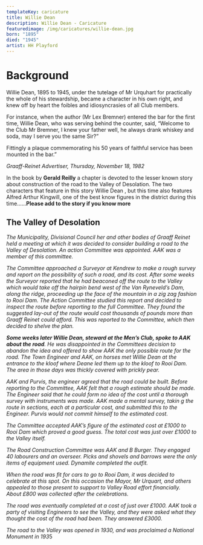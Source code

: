```yaml
---
templateKey: caricature
title: Willie Dean
description: Willie Dean - Caricature
featuredimage: /img/caricatures/willie-dean.jpg
born: "1895"
died: "1945"
artist: HH Playford
---
```

# Background

Willie Dean, 1895 to 1945, under the tutelage of Mr Urquhart for practically the whole of his stewardship, became a character in his own right, and knew off by heart the foibles and idiosyncrasies of all Club members.

For instance, when the author (Mr Lex Bremner) entered the bar for the first time, Willie Dean, who was serving behind the counter, said, “Welcome to the Club Mr Bremner, I knew your father well, he always drank whiskey and soda, may I serve you the same Sir?”

Fittingly a plaque commemorating his 50 years of faithful service has been mounted in the bar.”

*Graaff-Reinet Advertiser, Thursday, November 18, 1982*

In the book by **Gerald Reilly** a chapter is devoted to the lesser known story about construction of the road to the Valley of Desolation. The two characters that feature in this story Willie Dean , but this time also features Alfred Arthur Kingwill, one of the best know figures in the district during this time......**Please add to the story if you know more**

## The Valley of Desolation

*The Municipality, Divisional Council her and other bodies of Graaff Reinet held a meeting at which it was decided to consider building a road to the Valley of Desolation. An action Committee was appointed. AAK was a member of this committee.*

*The Committee approached a Surveyor at Kendrew to make a rough survey and report on the possibility of such a road, and its cost. After some weeks the Surveyor reported that he had beaconed off the route to the Valley which would take off the hairpin bend west of the Van Ryneveld’s Dam, along the ridge, proceeding up the face of the mountain in a zig zag fashion to Rooi Dam. The Action Committee studied this report and decided to inspect the route before reporting to the full Committee. They found the suggested lay-out of the route would cost thousands of pounds more than Graaff Reinet could afford. This was reported to the Committee, which then decided to shelve the plan.*

***Some weeks later Willie Dean, steward at the Men’s Club, spoke to AAK about the road**. He was disappointed in the Committees decision to abandon the idea and offered to show AAK the only possible route for the road. The Town Engineer and AAK, on horses met Willie Dean at the entrance to the kloof where Deane led them up to the kloof to Rooi Dam. The area in those days was thickly covered with prickly pear.*

*AAK and Purvis, the engineer agreed that the road could be built. Before reporting to the Committee, AAK felt that a rough estimate should be made. The Engineer said that he could form no idea of the cost until a thorough survey with instruments was made. AAK made a mental survey, takin g the route in sections, each at a particular cost, and submitted this to the Engineer. Purvis would not commit himself to the estimated cost.*

*The Committee accepted AAK’s figure of the estimated cost at £1000 to Rooi Dam which proved a good guess. The total cost was just over £1000 to the Valley itself.*

*The Road Construction Committee was AAK and B Burger. They engaged 40 labourers and an overseer. Picks and shovels and barrows were the only items of equipment used. Dynamite completed the outfit.*

*When the road was fit for cars to go to Rooi Dam, it was decided to celebrate at this spot. On this occasion the Mayor, Mr Urquart, and others appealed to those present to support to Valley Road effort financially. About £800 was collected after the celebrations.*

*The road was eventually completed at a cost of just over £1000. AAK took a party of visiting Engineers to see the Valley, and they were asked what they thought the cost of the road had been. They answered £3000.*

*The road to the Valley was opened in 1930, and was proclaimed a National Monument in 193*5
